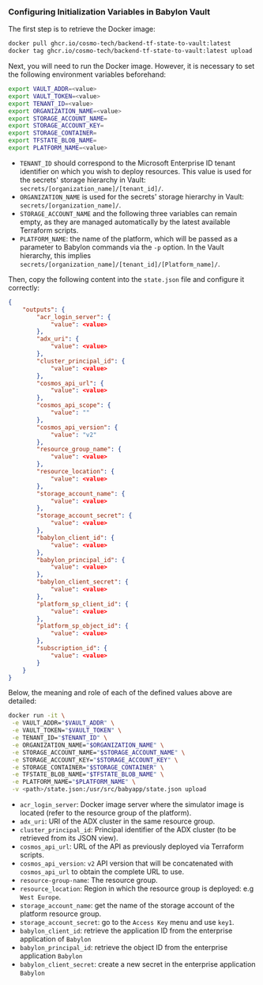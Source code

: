 ### Configuring Initialization Variables in Babylon Vault

The first step is to retrieve the Docker image:

```bash
docker pull ghcr.io/cosmo-tech/backend-tf-state-to-vault:latest
docker tag ghcr.io/cosmo-tech/backend-tf-state-to-vault:latest upload
```

Next, you will need to run the Docker image. However, it is necessary to set the following environment variables beforehand:

```bash
export VAULT_ADDR=<value>
export VAULT_TOKEN=<value>
export TENANT_ID=<value>
export ORGANIZATION_NAME=<value>
export STORAGE_ACCOUNT_NAME=
export STORAGE_ACCOUNT_KEY=
export STORAGE_CONTAINER=
export TFSTATE_BLOB_NAME=
export PLATFORM_NAME=<value>
```

- `TENANT_ID` should correspond to the Microsoft Enterprise ID tenant identifier on which you wish to deploy resources. This value is used for the secrets' storage hierarchy in Vault: `secrets/[organization_name]/[tenant_id]/`.
- `ORGANIZATION_NAME` is used for the secrets' storage hierarchy in Vault: `secrets/[organization_name]/`.
- `STORAGE_ACCOUNT_NAME` and the following three variables can remain empty, as they are managed automatically by the latest available Terraform scripts.
- `PLATFORM_NAME`: the name of the platform, which will be passed as a parameter to Babylon commands via the `-p` option. In the Vault hierarchy, this implies `secrets/[organization_name]/[tenant_id]/[Platform_name]/`.

Then, copy the following content into the `state.json` file and configure it correctly:

```json
{
    "outputs": {
        "acr_login_server": {
            "value": <value>
        },
        "adx_uri": {
            "value": <value>
        },
        "cluster_principal_id": {
            "value": <value>
        },
        "cosmos_api_url": {
            "value": <value>
        },
        "cosmos_api_scope": {
            "value": ""
        },
        "cosmos_api_version": {
            "value": "v2"
        },
        "resource_group_name": {
            "value": <value>
        },
        "resource_location": {
            "value": <value>
        },
        "storage_account_name": {
            "value": <value>
        },
        "storage_account_secret": {
            "value": <value>
        },
        "babylon_client_id": {
            "value": <value>
        },
        "babylon_principal_id": {
            "value": <value>
        },
        "babylon_client_secret": {
            "value": <value>
        },
        "platform_sp_client_id": {
            "value": <value>
        },
        "platform_sp_object_id": {
            "value": <value>
        },
        "subscription_id": {
            "value": <value>
        }
    }
}
```

Below, the meaning and role of each of the defined values above are detailed:
```bash
docker run -it \
 -e VAULT_ADDR="$VAULT_ADDR" \
 -e VAULT_TOKEN="$VAULT_TOKEN" \
 -e TENANT_ID="$TENANT_ID" \
 -e ORGANIZATION_NAME="$ORGANIZATION_NAME" \
 -e STORAGE_ACCOUNT_NAME="$STORAGE_ACCOUNT_NAME" \
 -e STORAGE_ACCOUNT_KEY="$STORAGE_ACCOUNT_KEY" \
 -e STORAGE_CONTAINER="$STORAGE_CONTAINER" \
 -e TFSTATE_BLOB_NAME="$TFSTATE_BLOB_NAME" \
 -e PLATFORM_NAME="$PLATFORM_NAME" \
 -v <path>/state.json:/usr/src/babyapp/state.json upload
```


- `acr_login_server`: Docker image server where the simulator image is located (refer to the resource group of the platform).
- `adx_uri`: URI of the ADX cluster in the same resource group.
- `cluster_principal_id`: Principal identifier of the ADX cluster (to be retrieved from its JSON view).
- `cosmos_api_url`: URL of the API as previously deployed via Terraform scripts.
- `cosmos_api_version`: `v2` API version that will be concatenated with `cosmos_api_url` to obtain the complete URL to use.
- `resource-group-name`: The resource group.
- `resource_location`: Region in which the resource group is deployed: e.g `West Europe`.
- `storage_account_name`: get the name of the storage account of the platform resource group.
- `storage_account_secret`: go to the `Access Key` menu and use `key1`.
- `babylon_client_id`: retrieve the application ID from the enterprise application of `Babylon`
- `babylon_principal_id`: retrieve the object ID from the enterprise application `Babylon`
- `babylon_client_secret`: create a new secret in the enterprise application `Babylon`
